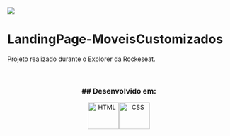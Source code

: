 
<img src="https://i.imgur.com/TUwsf54.jpg">

# LandingPage-MoveisCustomizados
Projeto realizado durante o Explorer da Rockeseat.

<br>
<h3 align="center"> ## Desenvolvido em:</h3>
<div align="center">
<img align="center" alt="HTML" height="60" width="70" src="https://cdn.worldvectorlogo.com/logos/html-1.svg"><img align="center" alt="CSS" height="60" width="70" src="https://cdn.worldvectorlogo.com/logos/css-3.svg">
</div>
